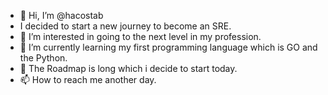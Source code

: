 - 👋 Hi, I’m @hacostab 
-  I decided to start a new journey to become an SRE.
- 👀 I’m interested in going to the next level in my profession.
- 🌱 I’m currently learning my first programming language which is GO and the Python.
- 💞️ The Roadmap is long which i decide to start today.
- 📫 How to reach me another day.

<!---
hacostab/hacostab is a ✨ special ✨ repository because its `README.md` (this file) appears on your GitHub profile.
You can click the Preview link to take a look at your changes.
--->
